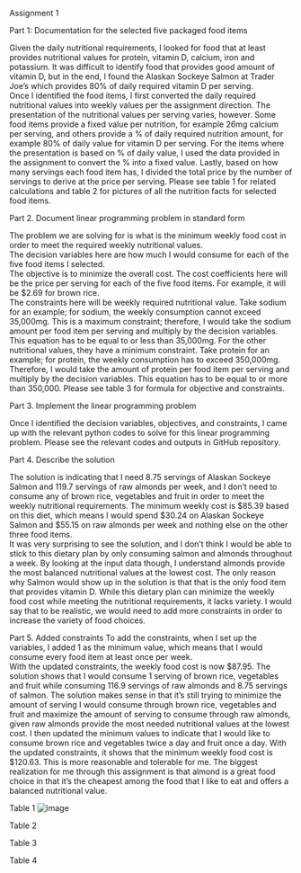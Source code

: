 Assignment 1

Part 1: Documentation for the selected five packaged food items

Given the daily nutritional requirements, I looked for food that at least provides nutritional values for protein, vitamin D, calcium, iron and potassium.  It was difficult to identify food that provides good amount of vitamin D, but in the end, I found the Alaskan Sockeye Salmon at Trader Joe’s which provides 80% of daily required vitamin D per serving.  
Once I identified the food items, I first converted the daily required nutritional values into weekly values per the assignment direction.  The presentation of the nutritional values per serving varies, however.  Some food items provide a fixed value per nutrition, for example 26mg calcium per serving, and others provide a % of daily required nutrition amount, for example 80% of daily value for vitamin D per serving.  For the items where the presentation is based on % of daily value, I used the data provided in the assignment to convert the % into a fixed value.  Lastly, based on how many servings each food item has, I divided the total price by the number of servings to derive at the price per serving.  Please see table 1 for related calculations and table 2 for pictures of all the nutrition facts for selected food items.

Part 2. Document linear programming problem in standard form

The problem we are solving for is what is the minimum weekly food cost in order to meet the required weekly nutritional values.  
The decision variables here are how much I would consume for each of the five food items I selected.  
The objective is to minimize the overall cost.  The cost coefficients here will be the price per serving for each of the five food items.  For example, it will be $2.69 for brown rice.  
The constraints here will be weekly required nutritional value.  Take sodium for an example; for sodium, the weekly consumption cannot exceed 35,000mg.  This is a maximum constraint; therefore, I would take the sodium amount per food item per serving and multiply by the decision variables.  This equation has to be equal to or less than 35,000mg.  For the other nutritional values, they have a minimum constraint.  Take protein for an example; for protein, the weekly consumption has to exceed 350,000mg.  Therefore, I would take the amount of protein per food item per serving and multiply by the decision variables.  This equation has to be equal to or more than 350,000.  Please see table 3 for formula for objective and constraints.

Part 3. Implement the linear programming problem

Once I identified the decision variables, objectives, and constraints, I came up with the relevant python codes to solve for this linear programming problem.  Please see the relevant codes and outputs in GitHub repository.

Part 4. Describe the solution

The solution is indicating that I need 8.75 servings of Alaskan Sockeye Salmon and 119.7 servings of raw almonds per week, and I don’t need to consume any of brown rice, vegetables and fruit in order to meet the weekly nutritional requirements.  The minimum weekly cost is $85.39 based on this diet, which means I would spend $30.24 on Alaskan Sockeye Salmon and $55.15 on raw almonds per week and nothing else on the other three food items.  
It was very surprising to see the solution, and I don’t think I would be able to stick to this dietary plan by only consuming salmon and almonds throughout a week.  By looking at the input data though, I understand almonds provide the most balanced nutritional values at the lowest cost.  The only reason why Salmon would show up in the solution is that that is the only food item that provides vitamin D.  While this dietary plan can minimize the weekly food cost while meeting the nutritional requirements, it lacks variety.  I would say that to be realistic, we would need to add more constraints in order to increase the variety of food choices.

Part 5. Added constraints
To add the constraints, when I set up the variables, I added 1 as the minimum value, which means that I would consume every food item at least once per week.  
With the updated constraints, the weekly food cost is now $87.95.  The solution shows that I would consume 1 serving of brown rice, vegetables and fruit while consuming 116.9 servings of raw almonds and 8.75 servings of salmon.  The solution makes sense in that it’s still trying to minimize the amount of serving I would consume through brown rice, vegetables and fruit and maximize the amount of serving to consume through raw almonds, given raw almonds provide the most needed nutritional values at the lowest cost.  I then updated the minimum values to indicate that I would like to consume brown rice and vegetables twice a day and fruit once a day.  With the updated constraints, it shows that the minimum weekly food cost is $120.63.  This is more reasonable and tolerable for me.  The biggest realization for me through this assignment is that almond is a great food choice in that it’s the cheapest among the food that I like to eat and offers a balanced nutritional value. 



Table 1
![image](https://github.com/anhuacheng/Assignment-1-Submission/assets/156543160/28b61505-764b-4c5a-90be-784376979e88)

 
Table 2





Table 3
 
Table 4
 

